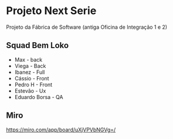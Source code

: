 # Projeto Next Serie

Projeto da Fábrica de Software (antiga Oficina de Integração 1 e 2)

## Squad Bem Loko

* Max - back
* Viega - Back
* Ibanez - Full
* Cássio - Front 
* Pedro H - Front
* Estevão - Ux
* Eduardo Borsa - QA

## Miro

https://miro.com/app/board/uXjVPVbNGVg=/

